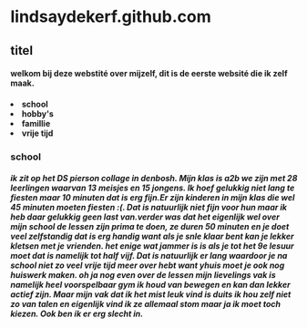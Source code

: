 # lindsaydekerf.github.com
<h2>titel</2>
<h4>welkom bij deze webstité over mijzelf, dit is de eerste websité die ik zelf maak. </h5>
<h4><li>school</li>
<li>hobby's</li>
<li>famillie</li>
<li>vrije tijd</li></H4>
<h3>school</h3>
<h5>ik zit op het DS pierson collage in denbosh. Mijn klas is a2b we zijn met 28 leerlingen waarvan 13 meisjes en 15 jongens. Ik hoef gelukkig niet lang te fiesten maar 10 minuten dat is erg fijn.Er zijn kinderen in mijn klas die wel 45 minuten moeten fiesten :(. Dat is natuurlijk niet fijn voor hun maar ik heb daar gelukkig geen last van.verder was dat het eigenlijk wel over mijn school de lessen zijn prima te doen, ze duren 50 minuten en je doet veel zelfstandig dat is erg handig want als je snle klaar bent kan je lekker kletsen met je vrienden. het enige wat jammer is is als je tot het 9e lesuur moet dat is namelijk tot half vijf. Dat is natuurlijk er lang waardoor je na school niet zo veel vrije tijd meer over hebt want yhuis moet je ook nog huiswerk maken. oh ja nog even over de lessen mijn lievelings vak is namelijk heel voorspelbaar gym ik houd van bewegen en kan dan lekker actief zijn. Maar mijn vak dat ik het mist leuk vind is duits ik hou zelf niet zo van talen en eigenlijk vind ik ze allemaal stom maar ja ik moet toch kiezen. Ook ben ik er erg slecht in. </h5>
